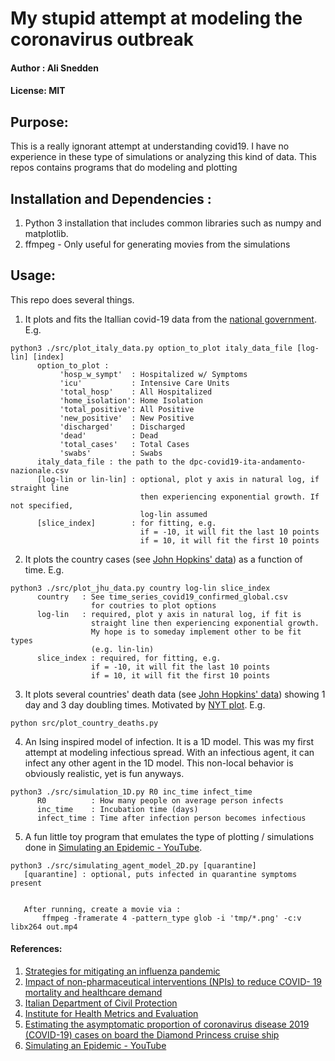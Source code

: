 # My stupid attempt at modeling the coronavirus outbreak
#### Author : Ali Snedden
#### License: MIT 
## Purpose:
This is a really ignorant attempt at understanding covid19.  I have no experience in these type of simulations or analyzing this kind of data.  This repos contains programs that do modeling and plotting

## Installation and Dependencies :
1. Python 3 installation that includes common libraries such as numpy and matplotlib.
2. ffmpeg - Only useful for generating movies from the simulations

## Usage:
This repo does several things.
1. It plots and fits the Itallian covid-19 data from the [national government](https://github.com/pcm-dpc/COVID-19.git). E.g.

```
python3 ./src/plot_italy_data.py option_to_plot italy_data_file [log-lin] [index]
      option_to_plot :
           'hosp_w_sympt'  : Hospitalized w/ Symptoms
           'icu'           : Intensive Care Units
           'total_hosp'    : All Hospitalized
           'home_isolation': Home Isolation
           'total_positive': All Positive
           'new_positive'  : New Positive
           'discharged'    : Discharged
           'dead'          : Dead
           'total_cases'   : Total Cases
           'swabs'         : Swabs
      italy_data_file : the path to the dpc-covid19-ita-andamento-nazionale.csv
      [log-lin or lin-lin] : optional, plot y axis in natural log, if straight line
                             then experiencing exponential growth. If not specified,
                             log-lin assumed
      [slice_index]        : for fitting, e.g.
                             if = -10, it will fit the last 10 points
                             if = 10, it will fit the first 10 points
```


2. It plots the country cases (see [John Hopkins' data](https://github.com/CSSEGISandData/COVID-19/tree/master/csse_covid_19_data/csse_covid_19_time_series)) as a function of time. E.g.

```
python3 ./src/plot_jhu_data.py country log-lin slice_index
      country   : See time_series_covid19_confirmed_global.csv
                  for coutries to plot options
      log-lin   : required, plot y axis in natural log, if fit is
                  straight line then experiencing exponential growth.
                  My hope is to someday implement other to be fit types
                  (e.g. lin-lin)
      slice_index : required, for fitting, e.g.
                  if = -10, it will fit the last 10 points
                  if = 10, it will fit the first 10 points
```

3. It plots several countries' death data (see [John Hopkins' data](https://github.com/CSSEGISandData/COVID-19/tree/master/csse_covid_19_data/csse_covid_19_time_series)) showing 1 day and 3 day doubling times. Motivated by [NYT plot](https://www.nytimes.com/interactive/2020/03/21/upshot/coronavirus-deaths-by-country.html).  E.g.

```
python src/plot_country_deaths.py 
```

4. An Ising inspired model of infection. It is a 1D model. This was my first attempt at modeling infectious spread. With an infectious agent, it can infect any other agent in the 1D model. This non-local behavior is obviously realistic, yet is fun anyways.

```
python3 ./src/simulation_1D.py R0 inc_time infect_time
      R0          : How many people on average person infects
      inc_time    : Incubation time (days)
      infect_time : Time after infection person becomes infectious
```


5. A fun little toy program that emulates the type of plotting / simulations done in [Simulating an Epidemic - YouTube](https://www.youtube.com/watch?v=gxAaO2rsdIs). 

```
python3 ./src/simulating_agent_model_2D.py [quarantine]
   [quarantine] : optional, puts infected in quarantine symptoms present


   After running, create a movie via :
       ffmpeg -framerate 4 -pattern_type glob -i 'tmp/*.png' -c:v libx264 out.mp4
```

<!-- 5. Mention Runge-Kutta integration of DE's from OSU/IDE paper -->

#### References:
1. [Strategies for mitigating an influenza pandemic](https://www.nature.com/articles/nature04795#Sec2)
2. [Impact of non-pharmaceutical interventions (NPIs) to reduce COVID- 19 mortality and healthcare demand](https://spiral.imperial.ac.uk:8443/handle/10044/1/77482)
3. [Italian Department of Civil Protection](https://github.com/pcm-dpc/COVID-19.git)
4. [Institute for Health Metrics and Evaluation](https://covid19.healthdata.org/united-states-of-america)
5. [Estimating the asymptomatic proportion of coronavirus disease 2019 (COVID-19) cases on board the Diamond Princess cruise ship](https://www.ncbi.nlm.nih.gov/pmc/articles/PMC7078829/)
6. [Simulating an Epidemic - YouTube](https://www.youtube.com/watch?v=gxAaO2rsdIs)
